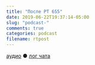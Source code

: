 ```yaml
---
title: "После РТ 655"
date: 2019-06-22T19:37:14-05:00
slug: "podcast-"
comments: true
categories: podcast
filename: rtpost
---
```



[аудио](http://cdn.radio-t.com/rt655post.mp3) ● [лог чата](http://chat.radio-t.com/logs/radio-t-655.html)
<audio src="http://cdn.radio-t.com/rt655post.mp3" preload="none"></audio>
